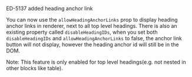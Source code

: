 ED-5137 added heading anchor link

You can now use the `allowHeadingAnchorLinks` prop to display heading anchor links in renderer, next to all top level headings.
There is also an existing property called `disableHeadingIDs`, when you set both `disableHeadingIDs` and `allowHeadingAnchorLinks` to false, the anchor link button will not display, however the heading anchor id will still be in the DOM.

Note: This feature is only enabled for top level headings(e.g. not nested in other blocks like table).
